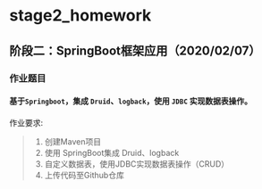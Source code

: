 # stage2_homework
## 阶段二：SpringBoot框架应用（2020/02/07）
###   作业题目
#### 基于`Springboot`，集成 `Druid`、`logback`，使用 `JDBC` 实现数据表操作。
作业要求:

  > 1. 创建Maven项目
  > 2. 使用 SpringBoot集成 Druid、logback
  > 3. 自定义数据表，使用JDBC实现数据表操作（CRUD）
  > 4. 上传代码至Github仓库
